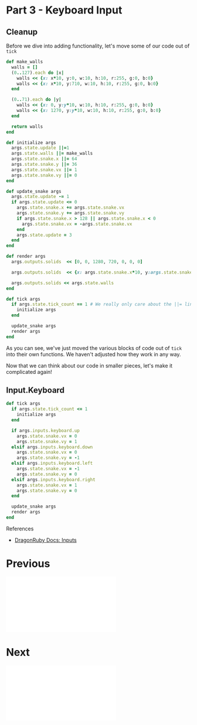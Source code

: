 # Part 3 - Keyboard Input

## Cleanup
Before we dive into adding functionality, let's move some of our code out of `tick`

```ruby
def make_walls
  walls = []
  (0..127).each do |x|
    walls << {x: x*10, y:0, w:10, h:10, r:255, g:0, b:0}
    walls << {x: x*10, y:710, w:10, h:10, r:255, g:0, b:0}
  end

  (0..71).each do |y|
    walls << {x: 0, y:y*10, w:10, h:10, r:255, g:0, b:0}
    walls << {x: 1270, y:y*10, w:10, h:10, r:255, g:0, b:0}
  end

  return walls
end

def initialize args
  args.state.update ||=1
  args.state.walls ||= make_walls
  args.state.snake.x ||= 64
  args.state.snake.y ||= 36
  args.state.snake.vx ||= 1
  args.state.snake.vy ||= 0
end

def update_snake args
  args.state.update -= 1
  if args.state.update <= 0
    args.state.snake.x += args.state.snake.vx
    args.state.snake.y += args.state.snake.vy
    if args.state.snake.x > 128 || args.state.snake.x < 0
      args.state.snake.vx = -args.state.snake.vx
    end
    args.state.update = 3
  end
end

def render args
  args.outputs.solids  << [0, 0, 1280, 720, 0, 0, 0]

  args.outputs.solids  << {x: args.state.snake.x*10, y:args.state.snake.y*10, w:10, h:10, r:0, g:128, b:0}

  args.outputs.solids << args.state.walls
end

def tick args
  if args.state.tick_count == 1 # We really only care about the ||= lines on the very first frame.
    initialize args
  end

  update_snake args
  render args
end
```

As you can see, we've just moved the various blocks of code out of `tick` into their own functions.  We haven't adjusted how they work in any way.

Now that we can think about our code in smaller pieces, let's make it complicated again!

##  Input.Keyboard

```ruby
def tick args
  if args.state.tick_count <= 1
    initialize args
  end

  if args.inputs.keyboard.up
    args.state.snake.vx = 0
    args.state.snake.vy = 1
  elsif args.inputs.keyboard.down
    args.state.snake.vx = 0
    args.state.snake.vy = -1
  elsif args.inputs.keyboard.left
    args.state.snake.vx = -1
    args.state.snake.vy = 0
  elsif args.inputs.keyboard.right
    args.state.snake.vx = 1
    args.state.snake.vy = 0
  end

  update_snake args
  render args
end
```

References
* [DragonRuby Docs: Inputs](http://docs.dragonruby.org/#---args-inputs-)

# Previous
![Part 2 - Drawing The Snake](./tutorial/part-2.md)

# Next
![Part 4 - Collisions](./tutorial/part-4.md)